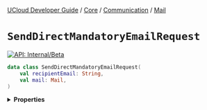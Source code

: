 [UCloud Developer Guide](/docs/developer-guide/README.md) / [Core](/docs/developer-guide/core/README.md) / [Communication](/docs/developer-guide/core/communication/README.md) / [Mail](/docs/developer-guide/core/communication/mail.md)

# `SendDirectMandatoryEmailRequest`


[![API: Internal/Beta](https://img.shields.io/static/v1?label=API&message=Internal/Beta&color=red&style=flat-square)](/docs/developer-guide/core/api-conventions.md)



```kotlin
data class SendDirectMandatoryEmailRequest(
    val recipientEmail: String,
    val mail: Mail,
)
```

<details>
<summary>
<b>Properties</b>
</summary>

<details>
<summary>
<code>recipientEmail</code>: <code><code><a href='https://kotlinlang.org/api/latest/jvm/stdlib/kotlin/-string/'>String</a></code></code>
</summary>





</details>

<details>
<summary>
<code>mail</code>: <code><code><a href='#mail'>Mail</a></code></code>
</summary>





</details>



</details>


